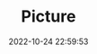 ---
weight: 1
images:
- /images/edited/182.jpeg
title: Picture
date: 2022-10-24 22:59:53
tags:
- luminar
- work
---